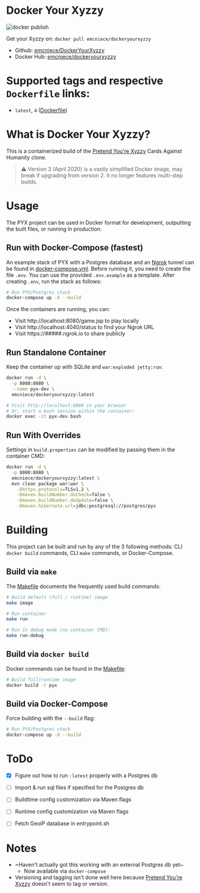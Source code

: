 # Docker Your Xyzzy

![docker publish](https://github.com/emcniece/DockerYourXyzzy/workflows/Publish%20Docker/badge.svg)

Get your Xyzzy on: `docker pull emcniece/dockeryourxyzzy`

- Github: [emcniece/DockerYourXyzzy](https://github.com/emcniece/DockerYourXyzzy)
- Docker Hub: [emcniece/dockeryourxyzzy](https://hub.docker.com/r/emcniece/dockeryourxyzzy/)


# Supported tags and respective `Dockerfile` links:

- `latest`, `4` ([Dockerfile](./Dockerfile))


# What is Docker Your Xyzzy?

This is a containerized build of the [Pretend You're Xyzzy](https://github.com/ajanata/PretendYoureXyzzy) Cards Against Humanity clone.

> ⚠ Version 3 (April 2020) is a vastly simplified Docker image, may break if upgrading from version 2. It no longer features multi-step builds.


# Usage

The PYX project can be used in Docker format for development, outputting the built files, or running in production.


## Run with Docker-Compose (fastest)

An example stack of PYX with a Postgres database and an [Ngrok](https://ngrok.com/) tunnel can be found in [docker-compose.yml](./docker-compose.yml). Before running it, you need to create the file `.env`. You can use the provided `.env.example` as a template.
After creating `.env`, run the stack as follows:

```sh
# Run PYX/Postgres stack
docker-compose up -d --build
```

Once the containers are running, you can:

- Visit http://localhost:8080/game.jsp to play locally
- Visit http://localhost:4040/status to find your Ngrok URL
- Visit https://#####.ngrok.io to share publicly

## Run Standalone Container

Keep the container up with SQLite and `war:exploded jetty:run`:

```sh
docker run -d \
  -p 8080:8080 \
  --name pyx-dev \
  emcniece/dockeryourxyzzy:latest

# Visit http://localhost:8080 in your browser
# Or, start a bash session within the container:
docker exec -it pyx-dev bash
```


## Run With Overrides

Settings in `build.properties` can be modified by passing them in the container CMD:

```sh
docker run -d \
  -p 8080:8080 \
  emcniece/dockeryourxyzzy:latest \
  mvn clean package war:war \
    -Dhttps.protocols=TLSv1.2 \
    -Dmaven.buildNumber.doCheck=false \
    -Dmaven.buildNumber.doUpdate=false \
    -Dmaven.hibernate.url=jdbc:postgresql://postgres/pyx
```


# Building

This project can be built and run by any of the 3 following methods: CLI `docker build` commands, CLI `make` commands, or Docker-Compose.


## Build via `make`

The [Makefile](./Makefile) documents the frequently used build commands:

```sh
# Build default (full / runtime) image
make image

# Run container
make run

# Run in debug mode (no container CMD):
make run-debug
```


## Build via `docker build`

Docker commands can be found in the [Makefile](./Makefile):

```sh
# Build full/runtime image
docker build -t pyx
```


## Build via Docker-Compose

Force building with the `--build` flag:

```sh
# Run PYX/Postgres stack
docker-compose up -d --build
```


# ToDo

- [x] Figure out how to run `:latest` properly with a Postgres db
- [ ] Import & run sql files if specified for the Postgres db
- [ ] Buildtime config customization via Maven flags
- [ ] Runtime config customization via Maven flags
- [ ] Fetch GeoIP database in entrypoint.sh


# Notes

- ~Haven't actually got this working with an external Postgres db yet~
  - Now available via `docker-compose`
- Versioning and tagging isn't done well here because [Pretend You're Xyzzy](https://github.com/ajanata/PretendYoureXyzzy) doesn't seem to tag or version.
